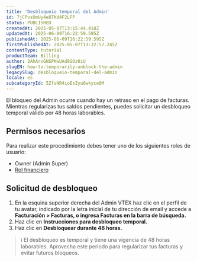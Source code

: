 ```yaml
---
title: 'Desbloqueio temporal del Admin'
id: 7jCPvsUmUy4e8TKd4F2LFP
status: PUBLISHED
createdAt: 2025-05-07T13:15:44.418Z
updatedAt: 2025-06-09T16:22:59.595Z
publishedAt: 2025-06-09T16:22:59.595Z
firstPublishedAt: 2025-05-07T13:32:57.245Z
contentType: tutorial
productTeam: Billing
author: 2AhArvGNSPKwUAd8GOz0iU
slugEN: how-to-temporarily-unblock-the-admin
legacySlug: desbloqueio-temporal-del-admin
locale: es
subcategoryId: 5ZfsNR4ioEsIyu6wkyce0M
---
```


El bloqueo del Admin ocurre cuando hay un retraso en el pago de facturas. Mientras regularizas tus saldos pendientes, puedes solicitar un desbloqueo temporal válido por 48 horas laborables.

## Permisos necesarios
Para realizar este procedimiento debes tener uno de los siguientes roles de usuario:

- Owner (Admin Super)
- [Rol financiero](/es/tutorial/criar-um-perfil-de-acesso-financeiro--717qPtxW3Cy9n5KrReHeVv)

## Solicitud de desbloqueo
1. En la esquina superior derecha del Admin VTEX haz clic en el perfil de tu avatar, indicado por la letra inicial de tu dirección de email y accede a **Facturación > Facturas, o ingresa Facturas en la barra de búsqueda.**
2. Haz clic en **Instrucciones para desbloqueo temporal.**
3. Haz clic en **Desbloquear durante 48 horas.**

> ℹ️ El desbloqueo es temporal y tiene una vigencia de 48 horas laborables. Aprovecha este periodo para regularizar tus facturas y evitar futuros bloqueos.

